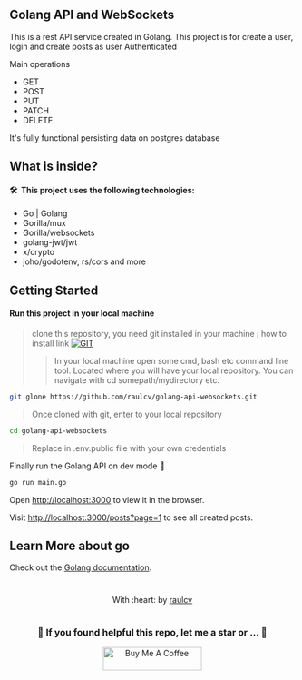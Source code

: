 ## Golang API and WebSockets
This is a rest API service created in Golang. This project is for create a user, login and create posts as user Authenticated

Main operations
* GET
* POST
* PUT
* PATCH
* DELETE

It's fully functional persisting data on postgres database

## What is inside?

#### 🛠 &nbsp;This project uses the following technologies:

* Go | Golang
* Gorilla/mux
* Gorilla/websockets
* golang-jwt/jwt
* x/crypto
* joho/godotenv, rs/cors and more

## Getting Started

#### Run this project in your local machine
> clone this repository, you need git installed in your machine ¡ how to install link [![GIT](https://img.shields.io/badge/Git-0077B5?style=for-the-badge&logo=git&logoColor=red)](https://github.com/git-guides/install-git)
>> In your local machine open some cmd, bash etc command line tool. Located where you will have your local repository. You can navigate with cd somepath/mydirectory etc.

```bash
git glone https://github.com/raulcv/golang-api-websockets.git
```

> Once cloned with git, enter to your local repository
```bash
cd golang-api-websockets 
```
> Replace in .env.public file with your own credentials

Finally run the Golang API on dev mode 🤪
```bash
go run main.go
```

Open [http://localhost:3000](http://localhost:3000) to view it in the browser.

Visit [http://localhost:3000/posts?page=1](http://localhost:3000/posts?page=1) to see all created posts.

## Learn More about go

Check out the [Golang documentation](https://go.dev/doc/).

#
<p align="center">
	With :heart: by <a href="https://www.raulcv.com" target="_blank">raulcv</a>
</p>

#
<h3 align="center">🤗 If you found helpful this repo, let me a star  or ... 🐣</h3>
<p align="center">
<a href="https://www.buymeacoffee.com/iraulcv" target="_blank"><img src="https://cdn.buymeacoffee.com/buttons/default-orange.png" alt="Buy Me A Coffee" height="41" width="174"></a>
</p>

